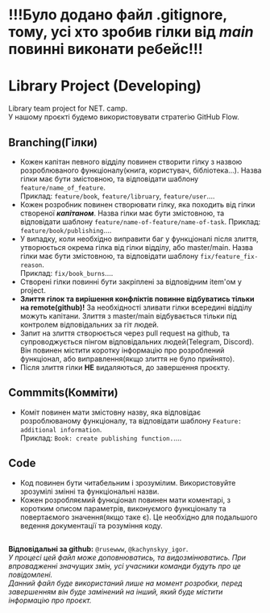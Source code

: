 # !!!Було додано файл .gitignore, тому, усі хто зробив гілки від ***main*** повинні виконати ребейс!!!

# Library Project (Developing)
Library team project for NET. camp.
<br>У нашому проєкті будемо використовувати стратегію GitHub Flow.
## Branching(Гілки) 
 - Кожен капітан певного відділу повинен створити гілку з назвою розроблюваного функціоналу(книга, користувач, бібліотека...). Назва гілки має бути змістовною, та відповідати шаблону ```feature/name_of_feature```. 
<br>Приклад: ```feature/book```, ```feature/libruary```, ```feature/user```....
 - Кожен розробник повинен створювати гілку, яка походить від  гілки створеної ***капітаном***. Назва гілки має бути змістовною, та відповідати шаблону ```feature/name-of-feature/name-of-task```. 
Приклад: ```feature/book/publishing```....
 - У випадку, коли необхідно виправити баг у функціоналі після злиття, утворюється окрема гілка від гілки відділу, або master/main. Назва гілки має бути змістовною, та відповідати шаблону ```fix/feature_fix-reason```. 
<br>Приклад: ```fix/book_burns```....
 - Створені гілки повинні бути закріплені за відповідним item'ом у project.
 - **Злиття гілок та вирішення конфліктів повинне відбуватись тільки на remote(github)!** За необхідності зливати гілки всередині відділу можуть капітани. Злиття з master/main відбувається тільки під контролем відповідальних за гіт людей.
 - Запит на злиття створюється через pull request на github, та супроводжується пінгом відповідальних людей(Telegram, Discord). Він повинен містити коротку інформацію про розроблений функціонал, або виправлення(якщо злиття не було прийнято).
 - Після злиття гілки **НЕ** видаляються, до завершення проєкту.
## Сommmits(Комміти) 
 - Коміт повинен мати змістовну назву, яка відповідає розроблюваному функціоналу, та відповідати шаблону ```Feature: additional information```.
<br>Приклад: ```Book: create publishing function.```....
## Code
 - Код повинен бути читабельним і зрозумілим. Використовуйте зрозумілі змінні та функціональні назви.
 - Кожен розробляємий функціонал повинен мати коментарі, з коротким описом параметрів, виконуємого функціоналу та повертаємого значення(якщо таке є). Це необхідно для подальшого ведення документації та розуміння коду.
##
**Відповідальні за github:** ``@rusewww``, ``@kachynskyy_igor``.
<br>*У процесі цей файл може доповнюватись, та видозмінюватись. При впровадженні значущих змін, усі учасники команди будуть про це повідомлені.*
<br>*Данний файл буде використаний лише на момент розробки, перед завершенням він буде замінений на інший, який буде містити інформацію про проєкт.*
